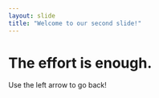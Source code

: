 ```yaml
---
layout: slide
title: "Welcome to our second slide!"
---
```

# The effort is enough. 
Use the left arrow to go back!
